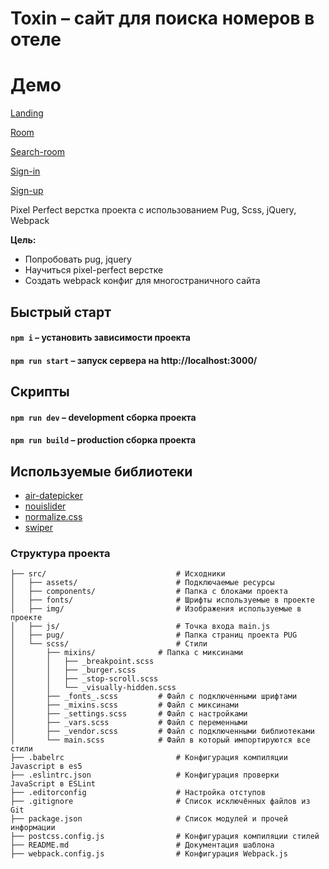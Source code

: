 # Toxin – сайт для поиска номеров в отеле

# Демо

[Landing](https://ramai1990.github.io/frontend/app/index.html)

[Room](https://ramai1990.github.io/frontend/app/room.html)

[Search-room](https://ramai1990.github.io/frontend/app/search-room.html)

[Sign-in](https://ramai1990.github.io/frontend/app/sign-up.html)

[Sign-up](https://ramai1990.github.io/frontend/app/sign-in.html)


Pixel Perfect верстка проекта с использованием Pug, Scss, jQuery, Webpack

**Цель:**
- Попробовать pug, jquery
- Научиться pixel-perfect верстке
- Создать webpack конфиг для многостраничного сайта

## Быстрый старт

#### `npm i` – установить зависимости проекта

#### `npm run start` – запуск сервера на http://localhost:3000/

## Скрипты

#### `npm run dev` – development сборка проекта

#### `npm run build` – production сборка проекта

## Используемые библиотеки

- [air-datepicker](https://github.com/t1m0n/air-datepicker)
- [nouislider](https://refreshless.com/nouislider/)
- [normalize.css](https://github.com/necolas/normalize.css)
- [swiper](https://swiperjs.com/)

### Структура проекта

```
├── src/                             # Исходники
│   ├── assets/                      # Подключаемые ресурсы
│   ├── components/                  # Папка с блоками проекта
│   ├── fonts/                       # Шрифты используемые в проекте
│   ├── img/                         # Изображения используемые в проекте
│   ├── js/                          # Точка входа main.js
│   ├── pug/                         # Папка страниц проекта PUG
│   └── scss/                        # Стили
│       ├── mixins/              # Папка с миксинами
│       │   ├── _breakpoint.scss      
│       │   ├── _burger.scss       
│       │   ├── _stop-scroll.scss      
│       │   └── _visually-hidden.scss 
│       ├── _fonts_.scss         # Файл с подключенными шрифтами
│       ├── _mixins.scss         # Файл с миксинами
│       ├── _settings.scss       # Файл с настройками  
│       ├── _vars.scss           # Файл с переменными 
│       ├── _vendor.scss         # Файл с подключенными библиотеками
│       └── main.scss            # Файл в который импортируются все стили
├── .babelrc                         # Конфигурация компиляции Javascript в es5
├── .eslintrc.json                   # Конфигурация проверки JavaScript в ESLint
├── .editorconfig                    # Настройка отступов
├── .gitignore                       # Список исключённых файлов из Git
├── package.json                     # Список модулей и прочей информации
├── postcss.config.js                # Конфигурация компиляции стилей
├── README.md                        # Документация шаблона
├── webpack.config.js                # Конфигурация Webpack.js
```


